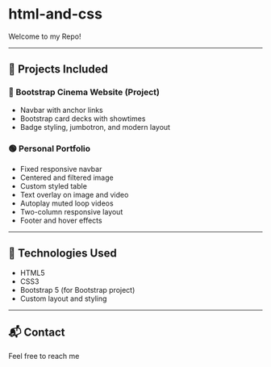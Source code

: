# html-and-css


Welcome to my Repo! 

---

## 📌 Projects Included

### 🔷 Bootstrap Cinema Website (Project)
- Navbar with anchor links
- Bootstrap card decks with showtimes
- Badge styling, jumbotron, and modern layout

### 🟢 Personal Portfolio
- Fixed responsive navbar
- Centered and filtered image
- Custom styled table
- Text overlay on image and video
- Autoplay muted loop videos
- Two-column responsive layout
- Footer and hover effects

---

## 🎨 Technologies Used
- HTML5
- CSS3
- Bootstrap 5 (for Bootstrap project)
- Custom layout and styling

---

## 📬 Contact
Feel free to reach me
